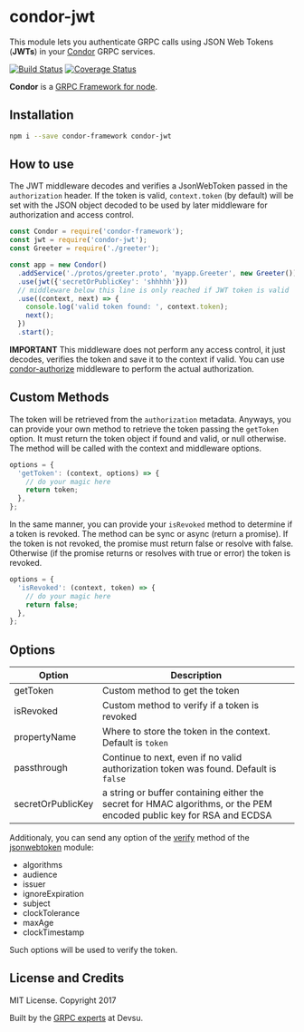 # condor-jwt

This module lets you authenticate GRPC calls using JSON Web Tokens (**JWTs**) in your [Condor](https://github.com/devsu/condor-framework) GRPC services.

[![Build Status](https://travis-ci.org/devsu/condor-jwt.svg?branch=master)](https://travis-ci.org/devsu/condor-jwt)
[![Coverage Status](https://coveralls.io/repos/github/devsu/condor-jwt/badge.svg?branch=master)](https://coveralls.io/github/devsu/condor-jwt?branch=master)

**Condor** is a [GRPC Framework for node](https://github.com/devsu/condor-framework).

## Installation

```bash
npm i --save condor-framework condor-jwt
```

## How to use

The JWT middleware decodes and verifies a JsonWebToken passed in the `authorization` header. If the token is valid, `context.token` (by default) will be set with the JSON object decoded to be used by later middleware for authorization and access control.

```js
const Condor = require('condor-framework');
const jwt = require('condor-jwt');
const Greeter = require('./greeter');

const app = new Condor()
  .addService('./protos/greeter.proto', 'myapp.Greeter', new Greeter())
  .use(jwt({'secretOrPublicKey': 'shhhhh'}))
  // middleware below this line is only reached if JWT token is valid
  .use((context, next) => {
    console.log('valid token found: ', context.token);
    next();
  })
  .start();
```

**IMPORTANT** This middleware does not perform any access control, it just decodes, verifies the token and save it to the context if valid. You can use [condor-authorize](https://github.com/devsu/condor-authorize) middleware to perform the actual authorization.

## Custom Methods

The token will be retrieved from the `authorization` metadata. Anyways, you can provide your own method to retrieve the token passing the `getToken` option. It must return the token object if found and valid, or null otherwise. The method will be called with the context and middleware options.

```js
options = {
  'getToken': (context, options) => {
    // do your magic here
    return token;
  },
};
```

In the same manner, you can provide your `isRevoked` method to determine if a token is revoked. The method can be sync or async (return a promise). If the token is not revoked, the promise must return false or resolve with false. Otherwise (if the promise returns or resolves with true or error) the token is revoked.

```js
options = {
  'isRevoked': (context, token) => {
    // do your magic here
    return false;
  },
};
```

## Options

| Option            | Description                                                                                                             |
|-------------------|-------------------------------------------------------------------------------------------------------------------------|
| getToken          | Custom method to get the token                                                                                          |
| isRevoked         | Custom method to verify if a token is revoked                                                                           |
| propertyName      | Where to store the token in the context. Default is `token`                                                             |
| passthrough       | Continue to next, even if no valid authorization token was found. Default is `false`                                    |
| secretOrPublicKey | a string or buffer containing either the secret for HMAC algorithms, or the PEM encoded public key for RSA and ECDSA    |

Additionaly, you can send any option of the [verify](https://github.com/auth0/node-jsonwebtoken#jwtverifytoken-secretorpublickey-options-callback) method of the [jsonwebtoken](https://github.com/auth0/node-jsonwebtoken) module:

- algorithms
- audience
- issuer
- ignoreExpiration
- subject
- clockTolerance
- maxAge
- clockTimestamp

Such options will be used to verify the token.

## License and Credits

MIT License. Copyright 2017 

Built by the [GRPC experts](https://devsu.com) at Devsu.
